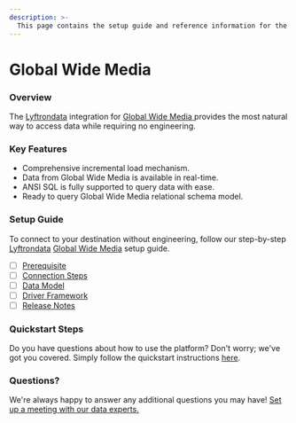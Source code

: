 ```yaml
---
description: >-
  This page contains the setup guide and reference information for the Global Wide Media source connector.
---
```


# Global Wide Media

### Overview

The [Lyftrondata](https://www.lyftrondata.com/) integration for [Global Wide Media](https://www.lyftrondata.com/integration/global-wide-media/)[ ](https://www.lyftrondata.com/integration/global-wide-media/)provides the most natural way to access data while requiring no engineering.

### Key Features

* Comprehensive incremental load mechanism.
* Data from Global Wide Media is available in real-time.&#x20;
* ANSI SQL is fully supported to query data with ease.
* Ready to query Global Wide Media relational schema model.

### Setup Guide

To connect to your destination without engineering, follow our step-by-step [Lyftrondata](https://www.lyftrondata.com/)  [Global Wide Media](https://www.lyftrondata.com/integration/global-wide-media/) setup guide.

* [ ] [Prerequisite](../../marketing-analytics/global-wide-media/prerequisite.md)
* [ ] [Connection Steps](../../marketing-analytics/global-wide-media/connection-steps.md)
* [ ] [Data Model](../../marketing-analytics/global-wide-media/data-model/)
* [ ] [Driver Framework](../../marketing-analytics/global-wide-media/driver-framework/)
* [ ] [Release Notes](../../marketing-analytics/global-wide-media/release-notes.md)

### Quickstart Steps

Do you have questions about how to use the platform? Don't worry; we've got you covered. Simply follow the quickstart instructions [here](../../../quickstart-steps.md).

### Questions? <a href="#questions" id="questions"></a>

We're always happy to answer any additional questions you may have! [Set up a meeting with our data experts.](https://www.lyftrondata.com/book-a-meeting/)

